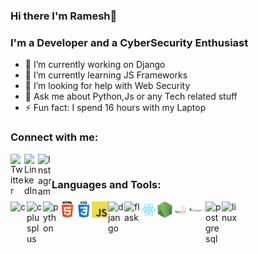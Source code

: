 ### Hi there I'm Ramesh👋

### I'm a Developer and a CyberSecurity Enthusiast

- 🔭 I’m currently working on Django
- 🌱 I’m currently learning JS Frameworks
- 🤔 I’m looking for help with Web Security
- 💬 Ask me about Python,Js or  any Tech related stuff
- ⚡ Fun fact: I spend 16 hours with my Laptop

### Connect with me:

[<img align="left" alt="Twitter" width="22px" src="https://cdn.jsdelivr.net/npm/simple-icons@v3/icons/twitter.svg" />][twitter]
[<img align="left" alt="LinkedIn" width="22px" src="https://cdn.jsdelivr.net/npm/simple-icons@v3/icons/linkedin.svg" />][linkedin]
[<img align="left" alt="Instagram" width="22px" src="https://cdn.jsdelivr.net/npm/simple-icons@v3/icons/instagram.svg" />][instagram]
<br/>
### Languages and Tools:
<img src="https://devicons.github.io/devicon/devicon.git/icons/c/c-original.svg" alt="c" align="left" width="26px" />
<img src="https://devicons.github.io/devicon/devicon.git/icons/cplusplus/cplusplus-original.svg" alt="cplusplus" align="left" width="26px"/>
 <img src="https://devicons.github.io/devicon/devicon.git/icons/python/python-original.svg" alt="python" align="left" width="26px"/>
<img align="left" alt="HTML5" width="26px" src="https://raw.githubusercontent.com/github/explore/80688e429a7d4ef2fca1e82350fe8e3517d3494d/topics/html/html.png" />
<img align="left" alt="CSS3" width="26px" src="https://raw.githubusercontent.com/github/explore/80688e429a7d4ef2fca1e82350fe8e3517d3494d/topics/css/css.png" />
<img align="left" alt="JavaScript" width="26px" src="https://raw.githubusercontent.com/github/explore/80688e429a7d4ef2fca1e82350fe8e3517d3494d/topics/javascript/javascript.png" />
<img src="https://devicons.github.io/devicon/devicon.git/icons/django/django-original.svg" alt="django" align="left" width="26px"/> 
<img src="https://www.vectorlogo.zone/logos/pocoo_flask/pocoo_flask-icon.svg" alt="flask" align="left" width="26px"/>
<img align="left" alt="React" width="26px" src="https://raw.githubusercontent.com/github/explore/80688e429a7d4ef2fca1e82350fe8e3517d3494d/topics/react/react.png" />
<img align="left" alt="Node.js" width="26px" src="https://raw.githubusercontent.com/github/explore/80688e429a7d4ef2fca1e82350fe8e3517d3494d/topics/nodejs/nodejs.png" />
<img align="left" alt="MySQL" width="26px" src="https://raw.githubusercontent.com/github/explore/80688e429a7d4ef2fca1e82350fe8e3517d3494d/topics/mysql/mysql.png" />
<img align="left" alt="MongoDB" width="26px" src="https://raw.githubusercontent.com/github/explore/80688e429a7d4ef2fca1e82350fe8e3517d3494d/topics/mongodb/mongodb.png" />
<img src="https://devicons.github.io/devicon/devicon.git/icons/postgresql/postgresql-original-wordmark.svg" alt="postgresql" align="left" width="26px"/>
<img src="https://devicons.github.io/devicon/devicon.git/icons/linux/linux-original.svg" alt="linux" align="left" width="26px"/>
<br />
<br />

[twitter]: https://twitter.com/rameshkumar__rk
[instagram]: https://instagram.com/rameshkumar__rk
[linkedin]: https://linkedin.com/in/rameshkumar-rk
